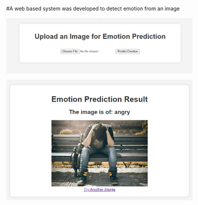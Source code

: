 #A web based system was developed to detect emotion from an image

![alt text](Web1-1.png)

![alt text](Web2-1.png)